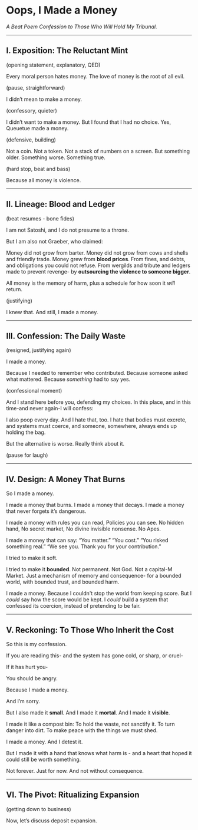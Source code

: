# Oops, I Made a Money

*A Beat Poem Confession to Those Who Will Hold My Tribunal.*

---

## I. Exposition: The Reluctant Mint

(opening statement, explanatory, QED)

Every moral person hates money. The love of money is the root of all evil.

(pause, straightforward)

I didn’t mean to make a money.

(confessory, quieter)

I didn’t want to make a money.
But I found that I had no choice.
Yes, Queuetue made a money.

(defensive, building)

Not a coin.
Not a token.
Not a stack of numbers on a screen.
But something older.
Something worse.
Something true.

(hard stop, beat and bass)

Because all money is violence.

---

## II. Lineage: Blood and Ledger

(beat resumes - bone fides)

I am not Satoshi, and I do not presume to a throne.

But I am also not Graeber, who claimed:

Money did not grow from barter.
Money did not grow from cows and shells and friendly trade.
Money grew from **blood prices**.
From fines, and debts, and obligations you could not refuse.
From wergilds and tribute and ledgers made to prevent revenge-
by **outsourcing the violence to someone bigger**.

All money is the memory of harm, plus a schedule for how soon it *will* return.

(justifying)

I knew that.
And still, I made a money.

---

## III. Confession: The Daily Waste

(resigned, justifying again)

I made a money.

Because I needed to remember who contributed.
Because someone asked what mattered.
Because *something* had to say yes.

(confessional moment)

And I stand here before you, defending my choices.
In this place, and in this time-and never again-I will confess:

I also poop every day.
And I hate that, too.
I hate that bodies must excrete, and systems must coerce, and someone, somewhere, always ends up holding the bag.

But the alternative is worse.
Really think about it.

(pause for laugh)

---

## IV. Design: A Money That Burns

So I made a money.

I made a money that burns.
I made a money that decays.
I made a money that never forgets it’s dangerous.

I made a money with rules you can read,
Policies you can see.
No hidden hand,
No secret market,
No divine invisible nonsense.
No Apes.

I made a money that can say:
“You matter.”
“You cost.”
“You risked something real.”
“We see you. Thank you for your contribution.”

I tried to make it soft.

I tried to make it **bounded**.
Not permanent.
Not God.
Not a capital-M Market.
Just a mechanism of memory and consequence-
for a bounded world,
with bounded trust,
and bounded harm.

I made a money.
Because I couldn't stop the world from keeping score.
But I *could* say how the score would be kept.
I *could* build a system that confessed its coercion,
instead of pretending to be fair.

---

## V. Reckoning: To Those Who Inherit the Cost

So this is my confession.

If you are reading this-
and the system has gone cold,
or sharp,
or cruel-

If it has hurt you-

You should be angry.

Because I made a money.

And I’m sorry.

But I also made it **small**.
And I made it **mortal**.
And I made it **visible**.

I made it like a compost bin:
To hold the waste, not sanctify it.
To turn danger into dirt.
To make peace with the things we must shed.

I made a money.
And I detest it.

But I made it with a hand that knows what harm is - and a heart that hoped it could still be worth something.

Not forever.
Just for now.
And not without consequence.

---

## VI. The Pivot: Ritualizing Expansion

(getting down to business)

Now, let’s discuss deposit expansion.
